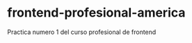 frontend-profesional-america
============================

Practica numero 1 del curso profesional de frontend
